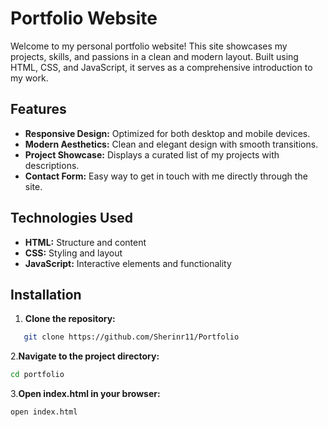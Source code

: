 
# Portfolio Website

Welcome to my personal portfolio website! This site showcases my projects, skills, and passions in a clean and modern layout. Built using HTML, CSS, and JavaScript, it serves as a comprehensive introduction to my work.

## Features

- **Responsive Design:** Optimized for both desktop and mobile devices.
- **Modern Aesthetics:** Clean and elegant design with smooth transitions.
- **Project Showcase:** Displays a curated list of my projects with descriptions.
- **Contact Form:** Easy way to get in touch with me directly through the site.

## Technologies Used

- **HTML:** Structure and content
- **CSS:** Styling and layout
- **JavaScript:** Interactive elements and functionality

## Installation

1. **Clone the repository:**
```bash
   git clone https://github.com/Sherinr11/Portfolio
   ```
2.**Navigate to the project directory:**
```bash
cd portfolio
```
3.**Open index.html in your browser:**
```bash
open index.html
```


